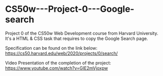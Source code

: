 # CS50w---Project-0---Google-search

Project 0 of the CS50w Web Development course from Harvard University. It's a HTML & CSS task that requires to copy the Google Search page.

Specification can be found on the link below:
https://cs50.harvard.edu/web/2020/projects/0/search/

Video Presentation of the completion of the project:
https://www.youtube.com/watch?v=GIE2mVjoxpw
